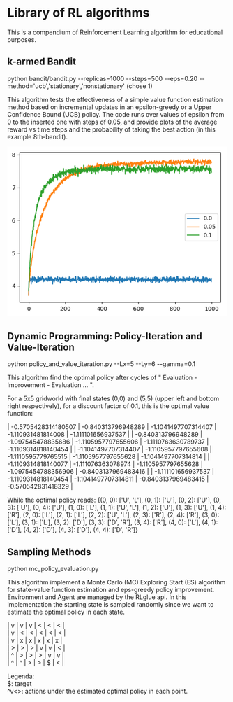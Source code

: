 # Library of RL algorithms
This is a compendium of Reinforcement Learning algorithm for educational purposes.  
## k-armed Bandit
python bandit/bandit.py --replicas=1000 --steps=500 --eps=0.20 --method='ucb','stationary','nonstationary' (chose 1)

This algorithm tests the effectiveness of a simple value function estimation method based on incremental updates in an epsilon-greedy or a Upper Confidence Bound (UCB) policy. 
The code runs over values of epsilon from 0 to the inserted one with steps of 0.05, and provide plots of the average reward vs time steps and the probability of taking the best action (in this example 8th-bandit). 

![alt text](https://github.com/pretidav/RL/raw/main/fig/k-bandit.png)

## Dynamic Programming: Policy-Iteration and Value-Iteration
python policy_and_value_iteration.py --Lx=5 --Ly=6 --gamma=0.1

This algorithm find the optimal policy after cycles of " Evaluation - Improvement - Evaluation ... ". 

For a 5x5 gridworld with final states (0,0) and (5,5) (upper left and bottom right respectively), for a discount factor of 0.1, 
this is the optimal value function: 

| -0.5705428314180507 | -0.840313796948289 | -1.1041497707314407 | -1.110931481814008 | -1.111101656937537 | 
| -0.840313796948289 | -1.097545478835686 | -1.1105957797655606 | -1.1110763630789737 | -1.1109314818140454 |
| -1.1041497707314407 | -1.1105957797655608 | -1.1110595779765515 | -1.1105957797655628 | -1.1041497707314814 |
| -1.1109314818140077 | -1.111076363078974 | -1.1105957797655628 | -1.0975454788356906 | -0.8403137969483416 |
| -1.111101656937537 | -1.1109314818140454 | -1.1041497707314811 | -0.8403137969483415 | -0.570542831418329 |

While the optimal policy reads: 
{(0, 0): ['U', 'L'], (0, 1): ['U'], (0, 2): ['U'], (0, 3): ['U'], (0, 4): ['U'], (1, 0): ['L'], (1, 1): ['U', 'L'], (1, 2): ['U'], (1, 3): ['U'], (1, 4): ['R'], (2, 0): ['L'], (2, 1): ['L'], (2, 2): ['U', 'L'], (2, 3): ['R'], (2, 4): ['R'], (3, 0): ['L'], (3, 1): ['L'], (3, 2): ['D'], (3, 3): ['D', 'R'], (3, 4): ['R'], (4, 0): ['L'], (4, 1): ['D'], (4, 2): ['D'], (4, 3): ['D'], (4, 4): ['D', 'R']}

## Sampling Methods

python mc_policy_evaluation.py

This algorithm implement a Monte Carlo (MC) Exploring Start (ES) algorithm for state-value function estimation and eps-greedy policy improvement. Environment and Agent are managed by the RLglue api. In this implementation the starting state is sampled randomly since we want to estimate the optimal policy in each state. 

  
| v | v | v | < | < | < |  
| v | < | < | < | < | < |  
| v | x | x | x | x | x |  
| > | > | > | v | v | < |  
| ^ | > | > | > | v | v |  
| ^ | ^ | > | > | $ | < |  

Legenda:   
$: target   
^v<>: actions under the estimated optimal policy in each point.    
